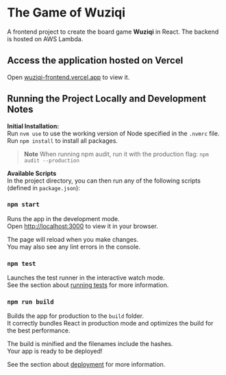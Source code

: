 # The Game of Wuziqi

A frontend project to create the board game **Wuziqi** in React. The backend is hosted on AWS Lambda.

## Access the application hosted on Vercel

Open [wuziqi-frontend.vercel.app](wuziqi-frontend.vercel.app) to view it.

## Running the Project Locally and Development Notes

**Initial Installation:**  
Run `nvm use` to use the working version of Node specified in the `.nvmrc` file.  
Run `npm install` to install all packages.

> **Note** When running npm audit, run it with the production flag: `npm audit --production`

**Available Scripts**  
In the project directory, you can then run any of the following scripts (defined in `package.json`):

### `npm start`

Runs the app in the development mode.\
Open [http://localhost:3000](http://localhost:3000) to view it in your browser.

The page will reload when you make changes.\
You may also see any lint errors in the console.

### `npm test`

Launches the test runner in the interactive watch mode.\
See the section about [running tests](https://facebook.github.io/create-react-app/docs/running-tests) for more information.

### `npm run build`

Builds the app for production to the `build` folder.\
It correctly bundles React in production mode and optimizes the build for the best performance.

The build is minified and the filenames include the hashes.\
Your app is ready to be deployed!

See the section about [deployment](https://facebook.github.io/create-react-app/docs/deployment) for more information.